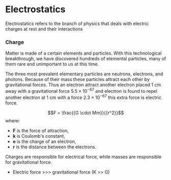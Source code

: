 # Electrostatics

 Electrostatics refers to the branch of physics that deals with electric charges at rest and their interactions

### Charge 
Matter is made of a certain elements and particles. With this technological breakthrough, we have discovered hundreds of elemental particles, many of them rare and unimportant to us at this time.

The three most prevalent elementary particles are neutrons, electrons, and photons. Because of their mass these particles attract each other by gravitational forces. Thus an electron attract another electron placed 1 cm away with a gravitational force  $5.5 × 10^{-67}$ and electron is found to repel another electron at 1 cm with a force  $2.3 × 10^{-67}$ this extra force is electric force. 


<!-- $$F = \frac{{k \cdot e^2}}{{r^2}}$$
where:
- **F** is the force of attraction,
- **k** is Coulomb's constant,
- **e** is the charge of an electron,
- **r** is the distance between the electrons. -->

$$F = \frac{{G \cdot Mm}}{{r^2}}$$
where:
- **F** is the force of attraction,
- **k** is Coulomb's constant,
- **e** is the charge of an electron,
- **r** is the distance between the electrons.

Charges are responsible for electrical force, while masses are responsible for gravitational force.

 - Electric force >>> gravitational force (K >> G)
 
 
